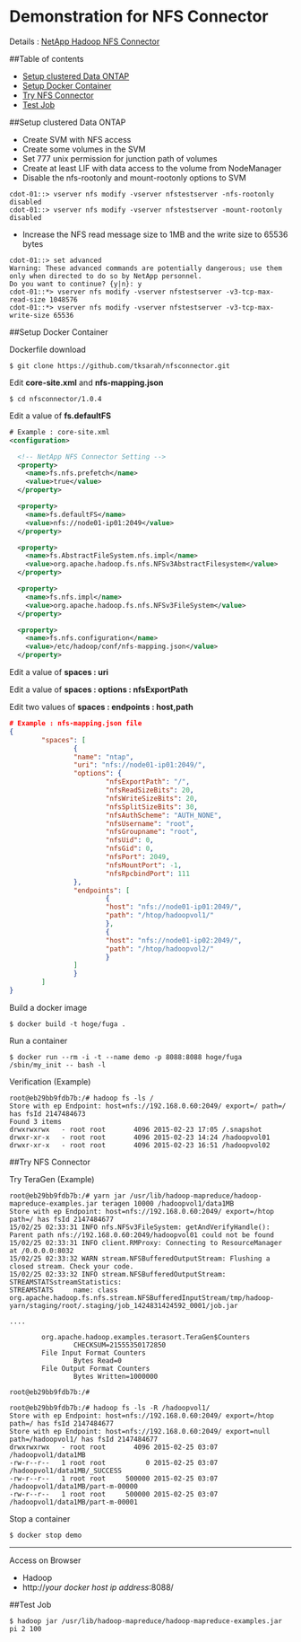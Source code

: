 # Demonstration for NFS Connector

Details : [NetApp Hadoop NFS Connector](https://github.com/NetApp/NetApp-Hadoop-NFS-Connector)


##Table of contents

 * [Setup clustered Data ONTAP](#cdot)
 * [Setup Docker Container](#cont)
 * [Try NFS Connector](#try)
 * [Test Job](#test)

<a name="cdot"></a>
##Setup clustered Data ONTAP

* Create SVM with NFS access
* Create some volumes in the SVM
* Set 777 unix permission for junction path of volumes
* Create at least LIF with data access to the volume from NodeManager
* Disable the nfs-rootonly and mount-rootonly options to SVM
```
cdot-01::> vserver nfs modify -vserver nfstestserver -nfs-rootonly disabled
cdot-01::> vserver nfs modify -vserver nfstestserver -mount-rootonly disabled
```
* Increase the NFS read message size to 1MB and the write size to 65536 bytes

```
cdot-01::> set advanced
Warning: These advanced commands are potentially dangerous; use them only when directed to do so by NetApp personnel.
Do you want to continue? {y|n}: y
cdot-01::*> vserver nfs modify -vserver nfstestserver -v3-tcp-max-read-size 1048576
cdot-01::*> vserver nfs modify -vserver nfstestserver -v3-tcp-max-write-size 65536
```

<a name="cont"></a>
##Setup Docker Container 

Dockerfile download
```
$ git clone https://github.com/tksarah/nfsconnector.git
```

Edit **core-site.xml** and **nfs-mapping.json**
```
$ cd nfsconnector/1.0.4
```

Edit a value of **fs.defaultFS**

```xml
# Example : core-site.xml
<configuration>

  <!-- NetApp NFS Connector Setting -->
  <property>
    <name>fs.nfs.prefetch</name>
    <value>true</value>
  </property>

  <property>
    <name>fs.defaultFS</name>
    <value>nfs://node01-ip01:2049</value>
  </property>

  <property>
    <name>fs.AbstractFileSystem.nfs.impl</name>
    <value>org.apache.hadoop.fs.nfs.NFSv3AbstractFilesystem</value>
  </property>

  <property>
    <name>fs.nfs.impl</name>
    <value>org.apache.hadoop.fs.nfs.NFSv3FileSystem</value>
  </property>

  <property>
    <name>fs.nfs.configuration</name>
    <value>/etc/hadoop/conf/nfs-mapping.json</value>
  </property>
```

Edit a value of **spaces : uri**

Edit a value of **spaces : options : nfsExportPath**

Edit two values of **spaces : endpoints : host,path**

```json
# Example : nfs-mapping.json file
{
        "spaces": [
                {
                "name": "ntap",
                "uri": "nfs://node01-ip01:2049/",
                "options": {
                        "nfsExportPath": "/",
                        "nfsReadSizeBits": 20,
                        "nfsWriteSizeBits": 20,
                        "nfsSplitSizeBits": 30,
                        "nfsAuthScheme": "AUTH_NONE",
                        "nfsUsername": "root",
                        "nfsGroupname": "root",
                        "nfsUid": 0,
                        "nfsGid": 0,
                        "nfsPort": 2049,
                        "nfsMountPort": -1,
                        "nfsRpcbindPort": 111
                },
                "endpoints": [
                        {
                        "host": "nfs://node01-ip01:2049/",
                        "path": "/htop/hadoopvol1/"
                        },
                        {
                        "host": "nfs://node01-ip02:2049/",
                        "path": "/htop/hadoopvol2/"
                        }
                ]
                }
        ]
}
```
Build a docker image
```
$ docker build -t hoge/fuga .
```
Run a container
```
$ docker run --rm -i -t --name demo -p 8088:8088 hoge/fuga /sbin/my_init -- bash -l
``` 

Verification (Example)
```
root@eb29bb9fdb7b:/# hadoop fs -ls /
Store with ep Endpoint: host=nfs://192.168.0.60:2049/ export=/ path=/ has fsId 2147484673
Found 3 items
drwxrwxrwx   - root root       4096 2015-02-23 17:05 /.snapshot
drwxr-xr-x   - root root       4096 2015-02-23 14:24 /hadoopvol01
drwxr-xr-x   - root root       4096 2015-02-23 16:51 /hadoopvol02
```

<a name="try"></a>
##Try NFS Connector


Try TeraGen (Example)
```
root@eb29bb9fdb7b:/# yarn jar /usr/lib/hadoop-mapreduce/hadoop-mapreduce-examples.jar teragen 10000 /hadoopvol1/data1MB
Store with ep Endpoint: host=nfs://192.168.0.60:2049/ export=/htop path=/ has fsId 2147484677
15/02/25 02:33:31 INFO nfs.NFSv3FileSystem: getAndVerifyHandle(): Parent path nfs://192.168.0.60:2049/hadoopvol01 could not be found
15/02/25 02:33:31 INFO client.RMProxy: Connecting to ResourceManager at /0.0.0.0:8032
15/02/25 02:33:32 WARN stream.NFSBufferedOutputStream: Flushing a closed stream. Check your code.
15/02/25 02:33:32 INFO stream.NFSBufferedOutputStream: STREAMSTATSstreamStatistics:
STREAMSTATS     name: class org.apache.hadoop.fs.nfs.stream.NFSBufferedInputStream/tmp/hadoop-yarn/staging/root/.staging/job_1424831424592_0001/job.jar

....

        org.apache.hadoop.examples.terasort.TeraGen$Counters
                CHECKSUM=21555350172850
        File Input Format Counters
                Bytes Read=0
        File Output Format Counters
                Bytes Written=1000000

root@eb29bb9fdb7b:/# 

root@eb29bb9fdb7b:/# hadoop fs -ls -R /hadoopvol1/
Store with ep Endpoint: host=nfs://192.168.0.60:2049/ export=/htop path=/ has fsId 2147484677
Store with ep Endpoint: host=nfs://192.168.0.60:2049/ export=null path=/hadoopvol1/ has fsId 2147484677
drwxrwxrwx   - root root       4096 2015-02-25 03:07 /hadoopvol1/data1MB
-rw-r--r--   1 root root          0 2015-02-25 03:07 /hadoopvol1/data1MB/_SUCCESS
-rw-r--r--   1 root root     500000 2015-02-25 03:07 /hadoopvol1/data1MB/part-m-00000
-rw-r--r--   1 root root     500000 2015-02-25 03:07 /hadoopvol1/data1MB/part-m-00001
```
Stop a container
```
$ docker stop demo
```

****

Access on Browser

* Hadoop
 * http://*your docker host ip address*:8088/

<a name="test"></a>
##Test Job

```
$ hadoop jar /usr/lib/hadoop-mapreduce/hadoop-mapreduce-examples.jar pi 2 100
```
